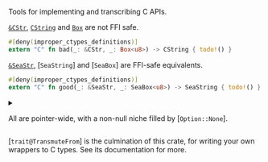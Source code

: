 <!-- cargo-rdme start -->

Tools for implementing and transcribing C APIs.

[`&CStr`], [`CString`] and [`Box`] are not FFI safe.

```rust
#[deny(improper_ctypes_definitions)]
extern "C" fn bad(_: &CStr, _: Box<u8>) -> CString { todo!() }
```

[`&SeaStr`], [`SeaString`] and [`SeaBox`] are FFI-safe equivalents.

```rust
#[deny(improper_ctypes_definitions)]
extern "C" fn good(_: &SeaStr, _: SeaBox<u8>) -> SeaString { todo!() }
```

<details><summary>

All are pointer-wide, with a non-null niche filled by [`Option::None`].
</summary>

```rust
assert_eq!(size_of::<SeaBox<u8>>(),         size_of::<*mut u8>());
assert_eq!(size_of::<Option<SeaBox<u8>>>(), size_of::<*mut u8>());
assert_eq!(size_of::<SeaString>(),          size_of::<*mut c_char>());
assert_eq!(size_of::<Option<SeaString>>(),  size_of::<*mut c_char>());
```
</details>

[`trait@TransmuteFrom`] is the culmination of this crate,
for writing your own wrappers to C types.
See its documentation for more.

[`&CStr`]: core::ffi::CStr
[`&SeaStr`]: SeaStr
[`CString`]: alloc::ffi::CString
[`Box`]: alloc::boxed::Box

<!-- cargo-rdme end -->
